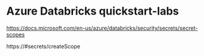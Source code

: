 # Azure Databricks quickstart-labs

https://docs.microsoft.com/en-us/azure/databricks/security/secrets/secret-scopes

https://<databricks-instance>#secrets/createScope
